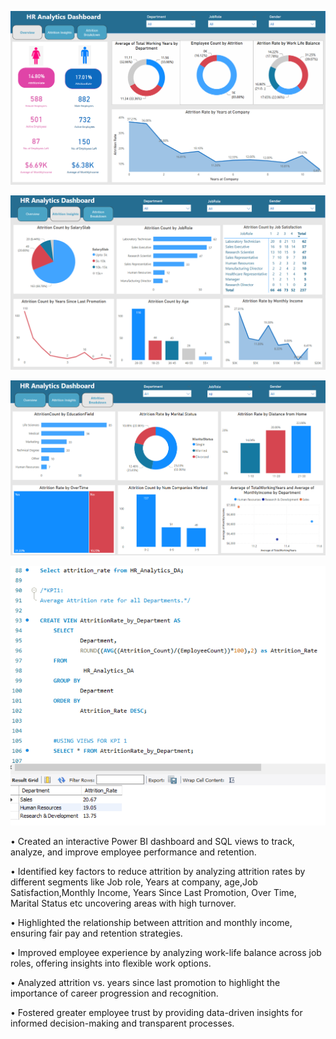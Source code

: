 ![Alt text](https://github.com/shubhangidoltade/HR-Analytics/blob/55fa2ba30063e9e2ffd313356eee4880ddb0c1c4/HR%20Analytics%20Dashboard.png)

![Alt text](https://github.com/shubhangidoltade/HR-Analytics/blob/4021a31db6659bd12f9818af5de11f63505da96c/HR%20Analytics%20Dashboard%202.png)

![Alt text](https://github.com/shubhangidoltade/HR-Analytics/blob/4021a31db6659bd12f9818af5de11f63505da96c/HR%20Analytics%20Dashboard%203.png)

![Alt text](https://github.com/shubhangidoltade/HR-Analytics/blob/73f4a27daf92c1da4079850ee129b322429bd67d/HR_Analytics_SQL.png)

• Created an interactive Power BI dashboard and SQL views to track, analyze, and improve employee performance and retention.

• Identified key factors to reduce attrition by analyzing attrition rates by different segments like Job role, Years at company, age,Job Satisfaction,Monthly Income, Years Since Last Promotion, Over Time, Marital Status etc uncovering areas with high turnover.

• Highlighted the relationship between attrition and monthly income, ensuring fair pay and retention strategies.

• Improved employee experience by analyzing work-life balance across job roles, offering insights into flexible work options.

• Analyzed attrition vs. years since last promotion to highlight the importance of career progression and recognition.

• Fostered greater employee trust by providing data-driven insights for informed decision-making and transparent processes.
